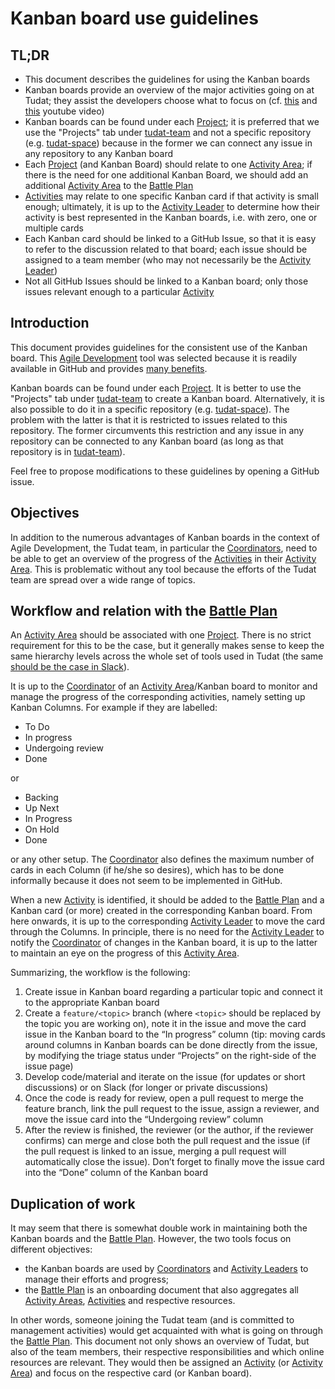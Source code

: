 # Kanban board use guidelines

## TL;DR

* This document describes the guidelines for using the Kanban boards
* Kanban boards provide an overview of the major activities going on at Tudat; they assist the developers choose what to focus on (cf. [this](https://www.youtube.com/watch?v=rIaz-l1Kf8w) and [this](https://www.youtube.com/watch?v=9AexBnRvwv4) youtube video)
* Kanban boards can be found under each [Project](https://github.com/orgs/tudat-team/projects); it is preferred that we use the "Projects" tab under [tudat-team](https://github.com/orgs/tudat-team) and not a specific repository (e.g. [tudat-space](https://github.com/tudat-team/tudat-space/projects)) because in the former we can connect any issue in any repository to any Kanban board
* Each [Project](https://github.com/orgs/tudat-team/projects) (and Kanban Board) should relate to one [Activity Area](https://github.com/tudat-team/project-management/blob/main/BattlePlan.md#Activity-Areas); if there is the need for one additional Kanban Board, we should add an additional [Activity Area](https://github.com/tudat-team/project-management/blob/main/BattlePlan.md#Activity-Areas) to the [Battle Plan](https://github.com/tudat-team/project-management/blob/main/BattlePlan)
* [Activities](https://github.com/tudat-team/project-management/blob/main/BattlePlan.md#Activities) may relate to one specific Kanban card if that activity is small enough; ultimately, it is up to the [Activity Leader](https://github.com/tudat-team/project-management/blob/main/BattlePlan.md#Activity-Leaders) to determine how their activity is best represented in the Kanban boards, i.e. with zero, one or multiple cards
* Each Kanban card should be linked to a GitHub Issue, so that it is easy to refer to the discussion related to that board; each issue should be assigned to a team member (who may not necessarily be the [Activity Leader](https://github.com/tudat-team/project-management/blob/main/BattlePlan.md#Activity-Leaders))
* Not all GitHub Issues should be linked to a Kanban board; only those issues relevant enough to a particular [Activity](https://github.com/tudat-team/project-management/blob/main/BattlePlan.md#Activities)

## Introduction

This document provides guidelines for the consistent use of the Kanban board. This [Agile Development](https://www.agilealliance.org/agile101/) tool was selected because it is readily available in GitHub and provides [many benefits](https://getnave.com/blog/kanban-benefits/).

Kanban boards can be found under each [Project](https://github.com/orgs/tudat-team/projects). It is better to use the "Projects" tab under [tudat-team](https://github.com/orgs/tudat-team) to create a Kanban board. Alternatively, it is also possible to do it in a specific repository (e.g. [tudat-space](https://github.com/tudat-team/tudat-space/projects)). The problem with the latter is that it is restricted to issues related to this repository. The former circumvents this restriction and any issue in any repository can be connected to any Kanban board (as long as that repository is in [tudat-team](https://github.com/orgs/tudat-team)).

Feel free to propose modifications to these guidelines by opening a GitHub issue. 

## Objectives
  
In addition to the numerous advantages of Kanban boards in the context of Agile Development, the Tudat team, in particular the [Coordinators](https://github.com/tudat-team/project-management/blob/main/BattlePlan.md#Coordinators), need to be able to get an overview of the progress of the [Activities](https://github.com/tudat-team/project-management/blob/main/BattlePlan.md#Activities) in their [Activity Area](https://github.com/tudat-team/project-management/blob/main/BattlePlan.md#Activity-Areas). This is problematic without any tool because the efforts of the Tudat team are spread over a wide range of topics.

## Workflow and relation with the [Battle Plan](https://github.com/tudat-team/project-management/blob/main/BattlePlan)

An [Activity Area](https://github.com/tudat-team/project-management/blob/main/BattlePlan.md#Activity-Areas) should be associated with one [Project](https://github.com/orgs/tudat-team/projects). There is no strict requirement for this to be the case, but it generally makes sense to keep the same hierarchy levels across the whole set of tools used in Tudat (the same [should be the case in Slack](https://github.com/tudat-team/project-management/issues/9)). 

It is up to the [Coordinator](https://github.com/tudat-team/project-management/blob/main/BattlePlan.md#Coordinators) of an [Activity Area](https://github.com/tudat-team/project-management/blob/main/BattlePlan.md#Activity-Areas)/Kanban board to monitor and manage the progress of the corresponding activities, namely setting up Kanban Columns. For example if they are labelled:

* To Do
* In progress
* Undergoing review
* Done

or

* Backing
* Up Next
* In Progress
* On Hold
* Done

or any other setup. The [Coordinator](https://github.com/tudat-team/project-management/blob/main/BattlePlan.md#Coordinators) also defines the maximum number of cards in each Column (if he/she so desires), which has to be done informally because it does not seem to be implemented in GitHub.

When a new [Activity](https://github.com/tudat-team/project-management/blob/main/BattlePlan.md#Activities) is identified, it should be added to the [Battle Plan](https://github.com/tudat-team/project-management/blob/main/BattlePlan) and a Kanban card (or more) created in the corresponding Kanban board. From here onwards, it is up to the corresponding [Activity Leader](https://github.com/tudat-team/project-management/blob/main/BattlePlan.md#Activity-Leaders) to move the card through the Columns. In principle, there is no need for the [Activity Leader](https://github.com/tudat-team/project-management/blob/main/BattlePlan.md#Activity-Leaders) to notify the [Coordinator](https://github.com/tudat-team/project-management/blob/main/BattlePlan.md#Coordinators) of changes in the Kanban board, it is up to the latter to maintain an eye on the progress of this [Activity Area](https://github.com/tudat-team/project-management/blob/main/BattlePlan.md#Activity-Areas).

Summarizing, the workflow is the following:
1. Create issue in Kanban board regarding a particular topic and connect it to the appropriate Kanban board
2. Create a `feature/<topic>` branch (where `<topic>` should be replaced by the topic you are working on), note it in the issue and move the card issue in the Kanban board to the “In progress” column (tip: moving cards around columns in Kanban boards can be done directly from the issue, by modifying the triage status under “Projects” on the right-side of the issue page)
3. Develop code/material and iterate on the issue (for updates or short discussions) or on Slack (for longer or private discussions)
4. Once the code is ready for review, open a pull request to merge the feature branch, link the pull request to the issue, assign a reviewer, and move the issue   card into the “Undergoing review” column
5. After the review is finished, the reviewer (or the author, if the reviewer confirms) can merge and close both the pull request and the issue (if the pull request is linked to an issue, merging a pull request will automatically close the issue). Don’t forget to finally move the issue card into the “Done” column of the Kanban board

## Duplication of work

It may seem that there is somewhat double work in maintaining both the Kanban boards and the [Battle Plan](https://github.com/tudat-team/project-management/blob/main/BattlePlan). However, the two tools focus on different objectives:

* the Kanban boards are used by [Coordinators](https://github.com/tudat-team/project-management/blob/main/BattlePlan.md#Coordinators) and [Activity Leaders](https://github.com/tudat-team/project-management/blob/main/BattlePlan.md#Activity-Leaders) to manage their efforts and progress;
* the [Battle Plan](https://github.com/tudat-team/project-management/blob/main/BattlePlan) is an onboarding document that also aggregates all [Activity Areas](https://github.com/tudat-team/project-management/blob/main/BattlePlan.md#Activity-Areas), [Activities](https://github.com/tudat-team/project-management/blob/main/BattlePlan.md#Activities) and respective resources.

In other words, someone joining the Tudat team (and is committed to management activities) would get acquainted with what is going on through the [Battle Plan](https://github.com/tudat-team/project-management/blob/main/BattlePlan). This document not only shows an overview of Tudat, but also of the team members, their respective responsibilities and which online resources are relevant. They would then be assigned an [Activity](https://github.com/tudat-team/project-management/blob/main/BattlePlan.md#Activities) (or [Activity Area](https://github.com/tudat-team/project-management/blob/main/BattlePlan.md#Activity-Areas)) and focus on the respective card (or Kanban board).
